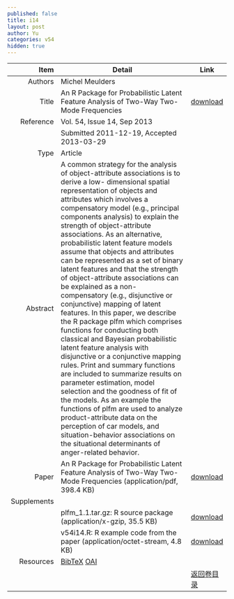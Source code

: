 ```yaml
---
published: false
title: i14
layout: post
author: Yu
categories: v54
hidden: true
---
```


| Item | Detail | Link |
|---:|---|---|
| Authors | Michel Meulders| |
| Title |An R Package for Probabilistic Latent Feature Analysis of Two-Way Two-Mode Frequencies | [download](http://www.jstatsoft.org/v54/i14/paper) |
| Reference |Vol. 54, Issue 14, Sep 2013 | |
| | Submitted 2011-12-19, Accepted 2013-03-29| | 
| Type | Article| |
| Abstract | A common strategy for the analysis of object-attribute associations is to derive a low- dimensional spatial representation of objects and attributes which involves a compensatory model (e.g., principal components analysis) to explain the strength of object-attribute associations. As an alternative, probabilistic latent feature models assume that objects and attributes can be represented as a set of binary latent features and that the strength of object-attribute associations can be explained as a non-compensatory (e.g., disjunctive or conjunctive) mapping of latent features. In this paper, we describe the R package plfm which comprises functions for conducting both classical and Bayesian probabilistic latent feature analysis with disjunctive or a conjunctive mapping rules. Print and summary functions are included to summarize results on parameter estimation, model selection and the goodness of fit of the models. As an example the functions of plfm are used to analyze product-attribute data on the perception of car models, and situation-behavior associations on the situational determinants of anger-related behavior.| |
| Paper | An R Package for Probabilistic Latent Feature Analysis of Two-Way Two-Mode Frequencies  (application/pdf, 398.4 KB)| [download](http://www.jstatsoft.org/v54/i14/paper) |
| Supplements | | |
| |plfm_1.1.tar.gz: R source package  (application/x-gzip, 35.5 KB)|  [download](http://www.jstatsoft.org/v54/i14/supp/1) |
| |v54i14.R:        R example code from the paper  (application/octet-stream, 4.8 KB)|  [download](http://www.jstatsoft.org/v54/i14/supp/2) |
| Resources | [BibTeX](http://www.jstatsoft.org/v54/i14/bibtex) [OAI](http://www.jstatsoft.org/oai?verb=GetRecord&identifier=oai.jstatsoft/v54/i14&prefix=oai_dc)| |
| |  | [返回卷目录]({{site.baseurl}}/volume/v54.html) |